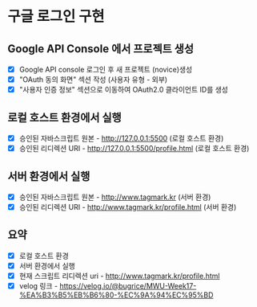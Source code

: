# 구글 로그인 구현

## Google API Console 에서 프로젝트 생성
- [x] Google API console 로그인 후 새 프로젝트 (novice)생성 
- [x] "OAuth 동의 화면" 섹션 작성 (사용자 유형 - 외부)
- [x] "사용자 인증 정보" 섹션으로 이동하여 OAuth2.0 클라이언트 ID를 생성

## 로컬 호스트 환경에서 실행
- [x] 승인된 자바스크립트 원본 - http://127.0.0.1:5500 (로컬 호스트 환경)
- [x] 승인된 리디렉션 URI - http://127.0.0.1:5500/profile.html (로컬 호스트 환경)

## 서버 환경에서 실행
- [x] 승인된 자바스크립트 원본 - http://www.tagmark.kr (서버 환경)
- [x] 승인된 리디렉션 URI - http://www.tagmark.kr/profile.html (서버 환경)

## 요약
- [x] 로컬 호스트 환경
- [x] 서버 환경에서 실행
- [x] 현재 스크립트 리디렉션 uri - http://www.tagmark.kr/profile.html
- [x] velog 링크 - https://velog.io/@bugrice/MWU-Week17-%EA%B3%B5%EB%B6%80-%EC%9A%94%EC%95%BD